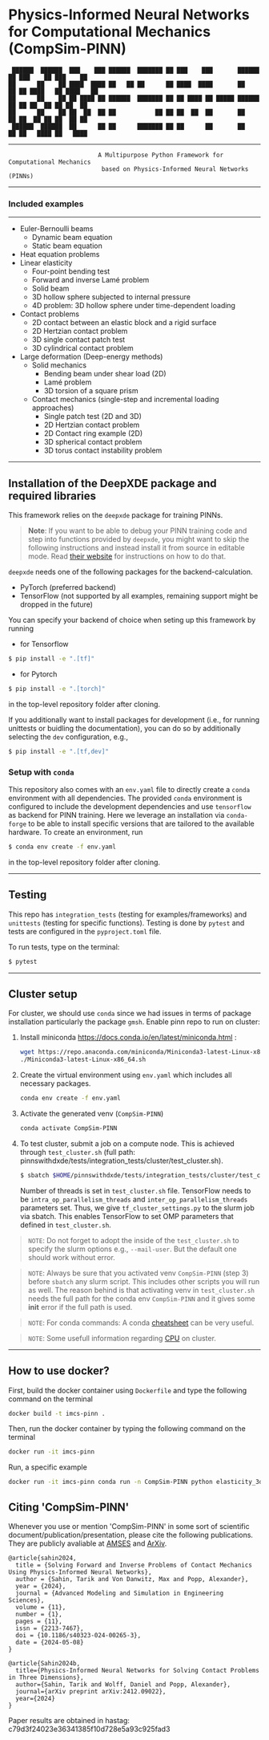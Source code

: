 # Physics-Informed Neural Networks for Computational Mechanics (CompSim-PINN)                                                                                            
```
 ██████  ██████  ███    ███ ██████  ███████ ██ ███    ███       ██████  ██ ███    ██ ███    ██
██      ██    ██ ████  ████ ██   ██ ██      ██ ████  ████       ██   ██ ██ ████   ██ ████   ██
██      ██    ██ ██ ████ ██ ██████  ███████ ██ ██ ████ ██ █████ ██████  ██ ██ ██  ██ ██ ██  ██
██      ██    ██ ██  ██  ██ ██           ██ ██ ██  ██  ██       ██      ██ ██  ██ ██ ██  ██ ██
 ██████  ██████  ██      ██ ██      ███████ ██ ██      ██       ██      ██ ██   ████ ██   ████                        
```
--------------------------------------------------------------------------------------
                             A Multipurpose Python Framework for Computational Mechanics
                              based on Physics-Informed Neural Networks (PINNs)
--------------------------------------------------------------------------------------                                  
### Included examples
---
- Euler-Bernoulli beams
  - Dynamic beam equation
  - Static beam equation
- Heat equation problems
- Linear elasticity
  - Four-point bending test
  - Forward and inverse Lamé problem
  - Solid beam
  - 3D hollow sphere subjected to internal pressure
  - 4D problem: 3D hollow sphere under time-dependent loading
- Contact problems
  - 2D contact between an elastic block and a rigid surface
  - 2D Hertzian contact problem
  - 3D single contact patch test
  - 3D cylindrical contact problem
- Large deformation (Deep-energy methods)
  - Solid mechanics
    - Bending beam under shear load (2D)
    - Lamé problem
    - 3D torsion of a square prism
  - Contact mechanics (single-step and incremental loading approaches)
    - Single patch test (2D and 3D)
    - 2D Hertzian contact problem 
    - 2D Contact ring example (2D)
    - 3D spherical contact problem
    - 3D torus contact instability problem
---

## Installation of the DeepXDE package and required libraries

This framework relies on the `deepxde` package for training PINNs.

> **Note**: If you want to be able to debug your PINN training code and step 
> into functions provided by `deepxde`, you might want to skip the following
> instructions and instead install it from source in editable mode.
> Read [their website](https://deepxde.readthedocs.io/en/latest/user/installation.html) 
> for instructions on how to do that.

`deepxde` needs one of the following packages for the backend-calculation.  
- PyTorch (preferred backend)
- TensorFlow (not supported by all examples, remaining support might be dropped in the future)

You can specify your backend of choice when seting up this framework by running
* for Tensorflow
```bash
$ pip install -e ".[tf]"
```
* for Pytorch
```bash
$ pip install -e ".[torch]"
```
in the top-level repository folder after cloning.

If you additionally want to install packages for development (i.e., for running unittests or buidling the documentation), you can do so by additionally selecting the `dev` configuration, e.g., 
```bash
$ pip install -e ".[tf,dev]"
```

### Setup with `conda` 
This repository also comes with an `env.yaml` file to directly create a `conda` environment with all dependencies. 
The provided `conda` environment is configured to include the development dependencies and use `tensorflow` as backend for PINN training.
Here we leverage an installation via `conda-forge` to be able to install specific versions that are tailored to the available hardware.
To create an environment, run 
```bash
$ conda env create -f env.yaml
```
in the top-level repository folder after cloning.

---

## Testing

This repo has `integration_tests` (testing for examples/frameworks) and `unittests` (testing for specific functions). 
Testing is done by `pytest` and tests are configured in the `pyproject.toml` file. 

To run tests, type on the terminal:
```bash
$ pytest
```

---

## Cluster setup
For cluster, we should use `conda` since we had issues in terms of package installation particularly the package `gmsh`.  Enable pinn repo to run on cluster:

1. Install miniconda https://docs.conda.io/en/latest/miniconda.html :

    ```bash
    wget https://repo.anaconda.com/miniconda/Miniconda3-latest-Linux-x86_64.sh
    ./Miniconda3-latest-Linux-x86_64.sh
    ```
2. Create the virtual environment using `env.yaml` which includes all necessary packages. 
    ```bash
    conda env create -f env.yaml
    ```

3. Activate the generated venv (`CompSim-PINN`) 
    ```bash
    conda activate CompSim-PINN
    ```
4. To test cluster, submit a job on a compute node. This is achieved through `test_cluster.sh` (full path: pinnswithdxde/tests/integration_tests/cluster/test_cluster.sh).

    ```bash
    $ sbatch $HOME/pinnswithdxde/tests/integration_tests/cluster/test_cluster.sh
    ```
    Number of threads is set in `test_cluster.sh` file. TensorFlow needs to be `intra_op_parallelism_threads` and `inter_op_parallelism_threads` parameters set. Thus, we give  `tf_cluster_settings.py` to the slurm job via sbatch. This enables TensorFlow to set OMP parameters that defined in `test_cluster.sh`.

> `NOTE`: Do not forget to adopt the inside of the `test_cluster.sh` to specify the slurm options e.g., `--mail-user`. But the default one should work without error. 

> `NOTE`: Always be sure that you activated venv `CompSim-PINN` (step 3) before `sbatch` any slurm script. This includes other scripts you will run as well. The reason behind is that activating venv in `test_cluster.sh` needs the full path for the conda env `CompSim-PINN` and it gives some **init** error if the full path is used.  

> `NOTE`: For conda commands: A conda [cheatsheet](https://docs.conda.io/projects/conda/en/latest/_downloads/843d9e0198f2a193a3484886fa28163c/conda-cheatsheet.pdf) can be very useful. 

> `NOTE`: Some usefull information regarding [CPU](https://github.com/PrincetonUniversity/slurm_mnist/tree/master/cpu_only#readme) on cluster. 

---

## How to use docker?

First, build the docker container using `Dockerfile` and type the following command on the terminal
```bash
docker build -t imcs-pinn .
```

Then, run the docker container by typing the following command on the terminal 
```bash
docker run -it imcs-pinn
```
Run, a specific example
```bash
docker run -it imcs-pinn conda run -n CompSim-PINN python elasticity_3d/linear_elasticity/block_under_shear.py
```

## Citing 'CompSim-PINN'

Whenever you use or mention 'CompSim-PINN' in some sort of scientific document/publication/presentation, please cite the following publications. They are publicly avaliable at [AMSES](https://amses-journal.springeropen.com/articles/10.1186/s40323-024-00265-3) and [ArXiv](https://arxiv.org/abs/2412.09022).

```
@article{sahin2024,
  title = {Solving Forward and Inverse Problems of Contact Mechanics Using Physics-Informed Neural Networks},
  author = {Sahin, Tarik and Von Danwitz, Max and Popp, Alexander},
  year = {2024},
  journal = {Advanced Modeling and Simulation in Engineering Sciences},
  volume = {11},
  number = {1},
  pages = {11},
  issn = {2213-7467},
  doi = {10.1186/s40323-024-00265-3},
  date = {2024-05-08}
}

@article{Sahin2024b,
  title={Physics-Informed Neural Networks for Solving Contact Problems in Three Dimensions},
  author={Sahin, Tarik and Wolff, Daniel and Popp, Alexander},
  journal={arXiv preprint arXiv:2412.09022},
  year={2024}
}
```

Paper results are obtained in hastag: c79d3f24023e36341385f10d728e5a93c925fad3
